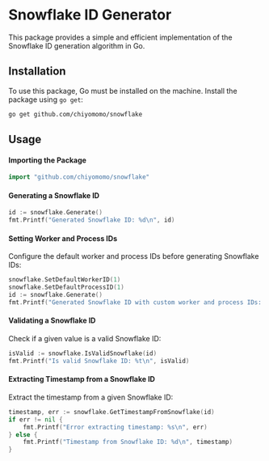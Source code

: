 # Snowflake ID Generator

This package provides a simple and efficient implementation of the Snowflake ID generation algorithm in Go.

## Installation

To use this package, Go must be installed on the machine. Install the package using `go get`:

```sh
go get github.com/chiyomomo/snowflake
```

## Usage

#### Importing the Package

```go
import "github.com/chiyomomo/snowflake"
```

#### Generating a Snowflake ID

```go
id := snowflake.Generate()
fmt.Printf("Generated Snowflake ID: %d\n", id)
```

#### Setting Worker and Process IDs

Configure the default worker and process IDs before generating Snowflake IDs:

```go
snowflake.SetDefaultWorkerID(1)
snowflake.SetDefaultProcessID(1)
id := snowflake.Generate()
fmt.Printf("Generated Snowflake ID with custom worker and process IDs: %d\n", id)
```

#### Validating a Snowflake ID

Check if a given value is a valid Snowflake ID:

```go
isValid := snowflake.IsValidSnowflake(id)
fmt.Printf("Is valid Snowflake ID: %t\n", isValid)
```

#### Extracting Timestamp from a Snowflake ID

Extract the timestamp from a given Snowflake ID:

```go
timestamp, err := snowflake.GetTimestampFromSnowflake(id)
if err != nil {
    fmt.Printf("Error extracting timestamp: %s\n", err)
} else {
    fmt.Printf("Timestamp from Snowflake ID: %d\n", timestamp)
}
```
